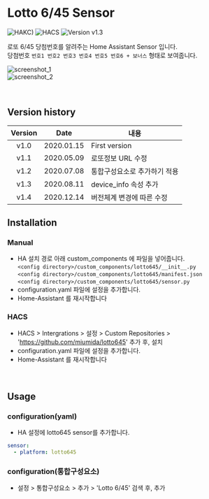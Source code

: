 # Lotto 6/45 Sensor

![HAKC)][hakc-shield]
![HACS][hacs-shield]
![Version v1.3][version-shield]

로또 6/45 당첨번호를 알려주는 Home Assistant Sensor 입니다.<br>
당첨번호 `번호1 번호2 번호3 번호4 번호5 번호6 + 보너스` 형태로 보여줍니다.

![screenshot_1](https://github.com/miumida/lotto645/blob/master/Screenshot_1.png)<br>
![screenshot_2](https://github.com/miumida/lotto645/blob/master/Screenshot_2.png)<br>

<br>

## Version history
| Version | Date        | 내용              |
| :-----: | :---------: | ----------------------- |
| v1.0    | 2020.01.15  | First version  |
| v1.1    | 2020.05.09  | 로또정보 URL 수정  |
| v1.2    | 2020.07.08  | 통합구성요소로 추가하기 적용 |
| v1.3    | 2020.08.11  | device_info 속성 추가 |
| v1.4    | 2020.12.14  | 버전체계 변경에 따른 수정   |

## Installation
### Manual
- HA 설치 경로 아래 custom_components 에 파일을 넣어줍니다.<br>
  `<config directory>/custom_components/lotto645/__init__.py`<br>
  `<config directory>/custom_components/lotto645/manifest.json`<br>
  `<config directory>/custom_components/lotto645/sensor.py`<br>
- configuration.yaml 파일에 설정을 추가합니다.<br>
- Home-Assistant 를 재시작합니다<br>
### HACS
- HACS > Intergrations > 설정 > Custom Repositories > '<https://github.com/miumida/lotto645>' 추가 후, 설치<br>
- configuration.yaml 파일에 설정을 추가합니다.<br>
- Home-Assistant 를 재시작합니다<br>
<br><br>
## Usage
### configuration(yaml)
- HA 설정에 lotto645 sensor를 추가합니다.<br>
```yaml
sensor:
  - platform: lotto645
```
### configuration(통합구성요소)
- 설정 > 통합구성요소 > 추가 > 'Lotto 6/45' 검색 후, 추가

[version-shield]: https://img.shields.io/badge/version-v1.4-orange.svg
[hakc-shield]: https://img.shields.io/badge/HAKC-Enjoy-blue.svg
[hacs-shield]: https://img.shields.io/badge/HACS-Custom-red.svg
